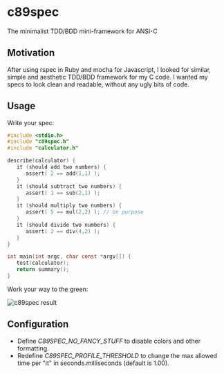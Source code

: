 c89spec
=======
The minimalist TDD/BDD mini-framework for ANSI-C

Motivation
----------
After using rspec in Ruby and mocha for Javascript, I looked for 
similar, simple and aesthetic TDD/BDD framework for my C code. 
I wanted my specs to look clean and readable, without any ugly
bits of code.

Usage
-----

Write your spec:

```C
#include <stdio.h>
#include "c89spec.h"
#include "calculator.h"

describe(calculator) {
   it (should add two numbers) {
      assert( 2 == add(1,1) );
   }
   it (should subtract two numbers) {
      assert( 1 == sub(2,1) );
   }
   it (should multiply two numbers) {
      assert( 5 == mul(2,2) ); // on purpose
   }
   it (should divide two numbers) {
      assert( 2 == div(4,2) );
   }
}  

int main(int argc, char const *argv[]) {
   test(calculator);
   return summary();
}
```

Work your way to the green:

![c89spec result](https://raw.github.com/L3V3L9/c89spec/docs/img/c89spec.jpg)

Configuration
-------------
- Define *C89SPEC_NO_FANCY_STUFF* to disable colors and other formatting.
- Redefine *C89SPEC_PROFILE_THRESHOLD* to change the max allowed time per "it" in seconds.milliseconds (default is 1.00).

